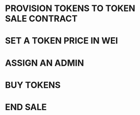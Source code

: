 

# PROVISION TOKENS TO TOKEN SALE CONTRACT
# SET A TOKEN PRICE IN WEI
# ASSIGN AN ADMIN
# BUY TOKENS
# END SALE
